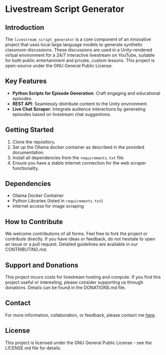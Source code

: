 # Livestream Script Generator

## Introduction
The `livestream_script_generator` is a core component of an innovative project that uses local large language models to generate synthetic classroom discussions. These discussions are used in a Unity-rendered virtual environment for a 24/7 interactive livestream on YouTube, suitable for both public entertainment and private, custom lessons. This project is open-source under the GNU General Public License.

## Key Features
- **Python Scripts for Episode Generation**: Craft engaging and educational episodes.
- **REST API**: Seamlessly distribute content to the Unity environment.
- **Live Chat Scraper**: Integrate audience interactions by generating episodes based on livestream chat suggestions.

## Getting Started
1. Clone the repository.
2. Set up the Ollama docker container as described in the provided documentation.
3. Install all dependencies from the `requirements.txt` file.
4. Ensure you have a stable internet connection for the web scraper functionality.

## Dependencies
- Ollama Docker Container
- Python Libraries (listed in `requirements.txt`)
- Internet access for image scraping

## How to Contribute
We welcome contributions of all forms. Feel free to fork the project or contribute directly. If you have ideas or feedback, do not hesitate to open an issue or a pull request. Detailed guidelines are available in our CONTRIBUTING.md.

## Support and Donations
This project incurs costs for livestream hosting and compute. If you find this project useful or interesting, please consider supporting us through donations. Details can be found in the DONATIONS.md file.

## Contact
For more information, collaboration, or feedback, please contact me [here](https://github.com/Probst1nator).

## License
This project is licensed under the GNU General Public License - see the LICENSE.md file for details.
